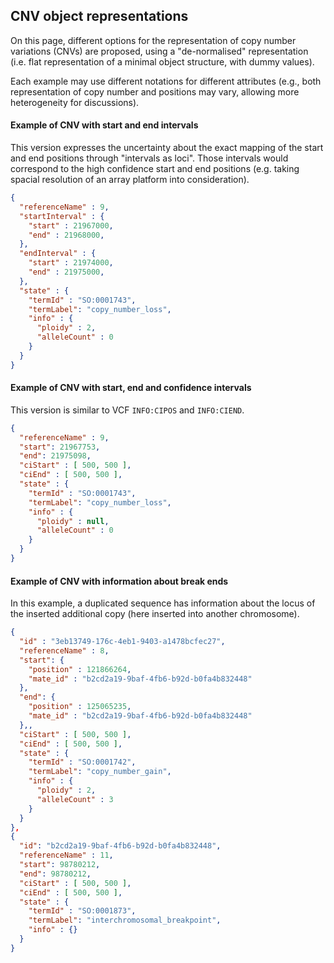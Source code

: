 ## CNV object representations

On this page, different options for the representation of copy number variations (CNVs) are proposed, using a "de-normalised" representation (i.e. flat representation of a minimal object structure, with dummy values).

Each example may use different notations for different attributes (e.g., both representation of copy number and positions may vary, allowing more heterogeneity for discussions).

#### Example of CNV with start and end intervals

This version expresses the uncertainty about the exact mapping of the start and end positions through "intervals as loci". Those intervals would correspond to the high confidence start and end positions (e.g. taking spacial resolution of an array platform into consideration).

```json
{
  "referenceName" : 9,
  "startInterval" : {
    "start" : 21967000,
    "end" : 21968000,  
  },
  "endInterval" : {
    "start" : 21974000,
    "end" : 21975000,  
  },
  "state" : {
    "termId" : "SO:0001743",
    "termLabel": "copy_number_loss",
    "info" : {
      "ploidy" : 2,
      "alleleCount" : 0
    }
  }
}
```

#### Example of CNV with start, end and confidence intervals

This version is similar to VCF `INFO:CIPOS` and `INFO:CIEND`.

```json
{
  "referenceName" : 9,
  "start": 21967753,
  "end": 21975098,
  "ciStart" : [ 500, 500 ],
  "ciEnd" : [ 500, 500 ],
  "state" : {
    "termId" : "SO:0001743",
    "termLabel": "copy_number_loss",
    "info" : {
      "ploidy" : null,
      "alleleCount" : 0
    }
  }
}
```

#### Example of CNV with information about break ends

In this example, a duplicated sequence has information about the locus of the inserted additional copy (here inserted into another chromosome).

```json
{
  "id" : "3eb13749-176c-4eb1-9403-a1478bcfec27",
  "referenceName" : 8,
  "start": {
    "position" : 121866264,
    "mate_id" : "b2cd2a19-9baf-4fb6-b92d-b0fa4b832448"
  },
  "end": {
    "position" : 125065235,
    "mate_id" : "b2cd2a19-9baf-4fb6-b92d-b0fa4b832448"
  },,
  "ciStart" : [ 500, 500 ],
  "ciEnd" : [ 500, 500 ],
  "state" : {
    "termId" : "SO:0001742",
    "termLabel": "copy_number_gain",
    "info" : {
      "ploidy" : 2,
      "alleleCount" : 3
    }
  }
},
{
  "id": "b2cd2a19-9baf-4fb6-b92d-b0fa4b832448",
  "referenceName" : 11,
  "start": 98780212,
  "end": 98780212,
  "ciStart" : [ 500, 500 ],
  "ciEnd" : [ 500, 500 ],
  "state" : {
    "termId" : "SO:0001873",
    "termLabel": "interchromosomal_breakpoint",
    "info" : {}
  }
}
```

